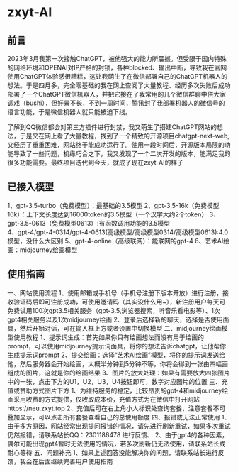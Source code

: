 # zxyt-AI
## 前言
2023年3月我第一次接触ChatGPT，被他强大的能力所震撼。但受限于国内特殊的网络环境和OPENAI对IP严格的封锁，各种blocked、输出中断，导致我在官网使用ChatGPT体验感很糟糕，这让我萌生了在微信部署自己的ChatGPT机器人的想法。于是四月多，完全零基础的我在网上查阅了大量教程、经历多次失败后成功部署了一个ChatGPT微信机器人，并把它接在了我常用的几个微信群聊中供大家调戏（bushi），但好景不长，不到一周时间，腾讯封了我部署机器人的微信号的语言功能，于是微信机器人就只能被迫下线。

了解到QQ微信都会对第三方插件进行封禁，我又萌生了搭建ChatGPT网站的想法，于是又在网上看了大量教程，找到了一个精致的开源项目chatgpt-next-web,又经历了重重困难，网站终于能成功运行了。使用一段时间后，开源版本局限的功能导致了一些问题，机缘巧合之下，我又发现了一个二次开发的版本，能满足我的很多功能需要。最终项目迭代到今天，就成了现在zxyt-AI的样子

## 已接入模型
 1、gpt-3.5-turbo（免费模型）：最基础的3.5模型
 2、gpt-3.5-16k（免费模型16k）：上下文长度达到16000token的3.5模型（一个汉字大约2个token）
 3、gpt-3.5-0613（免费模型0613）:有函数调用功能的3.5模型    
 4、gpt-4/gpt-4-0314/gpt-4-0613(高级模型/高级模型0314/高级模型0613):4.0模型，没什么大区别
 5、gpt-4-online（高级联网）：能联网的gpt-4
 6、艺术AI绘画：midjourney绘画模型

 ## 使用指南
 一、网站使用流程
      1、使用邮箱或手机号（手机号注册下版本开放）进行注册，接收验证码后即可注册成功，可使用邀请码（其实没什么用~），新注册用户每天可免费试用100次gpt3.5相关服务（gpt-3.5,浏览器搜索，听音乐看电影等）、1次gpt4相关服务以及1次midjourney绘画
      2、登录后选择新的聊天，选择是否使用面具，然后开始对话，可在输入框上方或者设置中切换模型
 二、midjourney绘画模型使用教程
      1、提示词生成：首先如果你只有绘画想法而没有用于绘画的prompt，可以使用midjourney提示词面具，将你的想法告诉chatgpt，让他帮你生成提示词prompt
      2、提交绘画：选择“艺术AI绘画”模型，将你的提示词发送给他，然后服务器会开始绘画，大概半分钟到5分钟不等，你将会得到一张由四幅画组成的图片，这就是你的绘画结果
      3、图片的放大处理：如果有需要放大四张图片中的一张，点击下方的U1，U2，U3，U4按钮即可，数字对应图片的位置
 三、充值或赞助方式图片下方
      1、为维持服务的稳定，比较昂贵的gpt-4和midjourney绘画采用收费的方式提供，仅收取成本价，充值方式为在微信中打开网站https://neu.zxyt.top
      2、充值后可在右上角小人标识处查询套餐，注意套餐不可叠加显示，可以点击所有套餐查看自己的总使用额度
 四、报错或无法正常使用
      1、由于多方原因，网站经常出现提问报错的情况，请先进行刷新重试，如果多次重试仍然报错，请联系站长QQ：2301186478 进行反馈、
      2、由于gpt4的各种因素，偶尔可能出现gpt4暂时无法使用的情况，若多次刷新仍无法使用，请联系站长或耐心等待
 五、问题补充
      1、如果上述回答没能解决你的问题，请联系站长进行反馈，我会在后面继续完善用户使用指南
